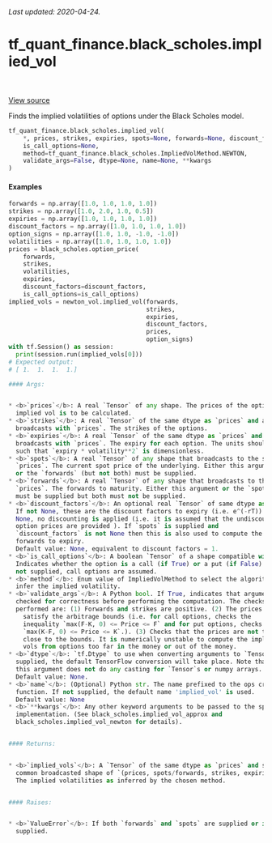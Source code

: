 <!--
This file is generated by a tool. Do not edit directly.
For open-source contributions the docs will be updated automatically.
-->

*Last updated: 2020-04-24.*

<div itemscope itemtype="http://developers.google.com/ReferenceObject">
<meta itemprop="name" content="tf_quant_finance.black_scholes.implied_vol" />
<meta itemprop="path" content="Stable" />
</div>

# tf_quant_finance.black_scholes.implied_vol

<!-- Insert buttons and diff -->

<table class="tfo-notebook-buttons tfo-api" align="left">
</table>

<a target="_blank" href="https://github.com/google/tf-quant-finance/blob/master/tf_quant_finance/black_scholes/implied_vol_lib.py">View source</a>



Finds the implied volatilities of options under the Black Scholes model.

```python
tf_quant_finance.black_scholes.implied_vol(
    *, prices, strikes, expiries, spots=None, forwards=None, discount_factors=None,
    is_call_options=None,
    method=tf_quant_finance.black_scholes.ImpliedVolMethod.NEWTON,
    validate_args=False, dtype=None, name=None, **kwargs
)
```



<!-- Placeholder for "Used in" -->

#### Examples
```python
forwards = np.array([1.0, 1.0, 1.0, 1.0])
strikes = np.array([1.0, 2.0, 1.0, 0.5])
expiries = np.array([1.0, 1.0, 1.0, 1.0])
discount_factors = np.array([1.0, 1.0, 1.0, 1.0])
option_signs = np.array([1.0, 1.0, -1.0, -1.0])
volatilities = np.array([1.0, 1.0, 1.0, 1.0])
prices = black_scholes.option_price(
    forwards,
    strikes,
    volatilities,
    expiries,
    discount_factors=discount_factors,
    is_call_options=is_call_options)
implied_vols = newton_vol.implied_vol(forwards,
                                      strikes,
                                      expiries,
                                      discount_factors,
                                      prices,
                                      option_signs)
with tf.Session() as session:
  print(session.run(implied_vols[0]))
# Expected output:
# [ 1.  1.  1.  1.]

#### Args:


* <b>`prices`</b>: A real `Tensor` of any shape. The prices of the options whose
  implied vol is to be calculated.
* <b>`strikes`</b>: A real `Tensor` of the same dtype as `prices` and a shape that
  broadcasts with `prices`. The strikes of the options.
* <b>`expiries`</b>: A real `Tensor` of the same dtype as `prices` and a shape that
  broadcasts with `prices`. The expiry for each option. The units should be
  such that `expiry * volatility**2` is dimensionless.
* <b>`spots`</b>: A real `Tensor` of any shape that broadcasts to the shape of the
  `prices`. The current spot price of the underlying. Either this argument
  or the `forwards` (but not both) must be supplied.
* <b>`forwards`</b>: A real `Tensor` of any shape that broadcasts to the shape of
  `prices`. The forwards to maturity. Either this argument or the `spots`
  must be supplied but both must not be supplied.
* <b>`discount_factors`</b>: An optional real `Tensor` of same dtype as the `prices`.
  If not None, these are the discount factors to expiry (i.e. e^(-rT)). If
  None, no discounting is applied (i.e. it is assumed that the undiscounted
  option prices are provided ). If `spots` is supplied and
  `discount_factors` is not None then this is also used to compute the
  forwards to expiry.
  Default value: None, equivalent to discount factors = 1.
* <b>`is_call_options`</b>: A boolean `Tensor` of a shape compatible with `prices`.
  Indicates whether the option is a call (if True) or a put (if False). If
  not supplied, call options are assumed.
* <b>`method`</b>: Enum value of ImpliedVolMethod to select the algorithm to use to
  infer the implied volatility.
* <b>`validate_args`</b>: A Python bool. If True, indicates that arguments should be
  checked for correctness before performing the computation. The checks
  performed are: (1) Forwards and strikes are positive. (2) The prices
    satisfy the arbitrage bounds (i.e. for call options, checks the
    inequality `max(F-K, 0) <= Price <= F` and for put options, checks that
    `max(K-F, 0) <= Price <= K`.). (3) Checks that the prices are not too
    close to the bounds. It is numerically unstable to compute the implied
    vols from options too far in the money or out of the money.
* <b>`dtype`</b>: `tf.Dtype` to use when converting arguments to `Tensor`s. If not
  supplied, the default TensorFlow conversion will take place. Note that
  this argument does not do any casting for `Tensor`s or numpy arrays.
  Default value: None.
* <b>`name`</b>: (Optional) Python str. The name prefixed to the ops created by this
  function. If not supplied, the default name 'implied_vol' is used.
  Default value: None
* <b>`**kwargs`</b>: Any other keyword arguments to be passed to the specific
  implementation. (See black_scholes.implied_vol_approx and
  black_scholes.implied_vol_newton for details).


#### Returns:


* <b>`implied_vols`</b>: A `Tensor` of the same dtype as `prices` and shape as the
  common broadcasted shape of `(prices, spots/forwards, strikes, expiries)`.
  The implied volatilities as inferred by the chosen method.


#### Raises:


* <b>`ValueError`</b>: If both `forwards` and `spots` are supplied or if neither is
  supplied.